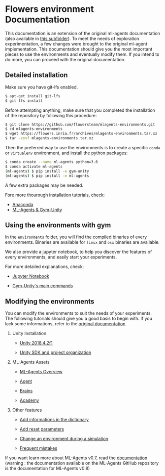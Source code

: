 # Flowers environment Documentation

This documentation is an extension of the original ml-agents documentation (also available in [this subfolder](ML-Agents_documentation)). To meet the needs of exploration experimentation, a few changes were brought to the original ml-agent implementation. This documentation should give you the most important pieces to use the environments and eventually modify them. If you intend to do more, you can proceed with the original documentation.

## Detailed installation
Make sure you have git-lfs enabled.

```bash
$ apt-get install git-lfs
$ git lfs install
```

Before attempting anything, make sure that you completed the installation of the repository by following this procedure:

```bash
$ git clone https://github.com/flowersteam/mlagents-environments.git
$ cd mlagents-environments
$ wget https://flowers.inria.fr/archives/mlagents-environments.tar.xz
$ tar -zxvf mlagents-environments.tar.xz
```

Then the preferred way to use the environments is to create a specific `conda` or `virtualenv` environment, and install the python packages:

```bash
$ conda create --name ml-agents python=3.6
$ conda activate ml-agents
(ml-agents) $ pip install -e gym-unity
(ml-agents) $ pip install -e ml-agents
```

A few extra packages may be needed.

Fore more thourough installation tutorials, check:

   * [Anaconda](Anaconda_Install.md)
   * [ML-Agents & Gym-Unity](ML-Agents_Install.md)

## Using the environments with gym

In the `environments` folder, you will find the compiled binaries of every environments. Binaries are available for `linux` and `osx` binaries are available. 

We also provide a jupyter notebook, to help you discover the features of every environments, and easily start your experiments.

For more detailed explanations, check:

   * [Jupyter Notebook](Jupyter_Notebook.md)

   * [Gym-Unity's main commands](Gym-Unity_Commands.md)


## Modifying the environments

You can modify the environments to suit the needs of your experiments. The following tutorials should give you a good basis to begin with. If you lack some informations, refer to the [original documentation](ML-Agents_documentation).


1. Unity Installation

   * [Unity 2018.4.2f1](Unity_Installation.md)

   * [Unity SDK and project organization](Unity_project.m)

2. ML-Agents Assets

   * [ML-Agents Overview](ML-Agents_Overview.md)

   * [Agent](Agent.md)

   * [Brains](Brains.md)

   * [Academy](Academy.md)

3. Other features

   * [Add informations in the dictionary](Dictionary_Informations.md)
   
   * [Add reset parameters](Reset_parameters.md)
   
   * [Change an environment during a simulation](Environment_modification.md)
   
   * [Frequent mistakes](Frequent_mistakes.md)


If you want learn more about ML-Agents v0.7, read the [documentation](ML-Agents_documentation/README.md) (warning : the documentation available on the ML-Agents GitHub repository is the documentation for ML-Agents v0.8)

